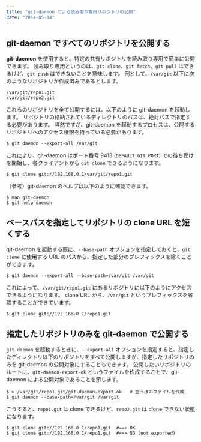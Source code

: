 ```yaml
---
title: "git-daemon による読み取り専用リポジトリの公開"
date: "2014-05-14"
---
```


git-daemon ですべてのリポジトリを公開する
---

**git-daemon** を使用すると、特定の共有リポジトリを読み取り専用で簡単に公開できます。
読み取り専用というのは、`git clone`、`git fetch`、`git pull` はできるけど、`git push` はできないことを意味します。
例として、`/var/git` 以下に次のようなリポジトリが作成済みであるとします。

```
/var/git/repo1.git
/var/git/repo2.git
```

これらのリポジトリを全て公開するには、以下のように git-daemon を起動します。
リポジトリの格納されているディレクトリのパスは、絶対パスで指定する必要があります。
当然ですが、git-daemon を起動するプロセスは、公開するリポジトリへのアクセス権限を持っている必要があります。

```
$ git daemon --export-all /var/git
```

これにより、git-daemon はポート番号 9418 (`DEFAULT_GIT_PORT`) での待ち受けを開始し、各クライアントから `git clone` できるようになります。

```
$ git clone git://192.168.0.1/var/git/repo1.git
```

（参考）git-daemon のヘルプは以下のように確認できます。

```
$ man git-daemon
$ git help daemon
```


ベースパスを指定してリポジトリの clone URL を短くする
----

git-daemon を起動する際に、`--base-path` オプションを指定しておくと、`git clone` に使用する URL のパスから、指定した部分のプレフィックスを除くことができます。

```
$ git daemon --export-all --base-path=/var/git /var/git
```

これによって、`/var/git/repo1.git` にあるリポジトリに以下のようにアクセスできるようになります。
clone URL から、`/var/git` というプレフィックスを省略することができています。

```
$ git clone git://192.168.0.1/repo1.git
```


指定したリポジトリのみを git-daemon で公開する
----

`git daemon` を起動するときに、`--export-all` オプションを指定すると、指定したディレクトリ以下のリポジトリをすべて公開しますが、指定したリポジトリのみを git-daemon の公開対象にすることもできます。
公開したいリポジトリのルートに、`git-daemon-export-ok` というファイルを作成することで、git-daemon による公開対象であることを示します。

```
$ > /var/git/repo1.git/git-daemon-export-ok   # 空っぽのファイルを作成
$ git daemon --base-path=/var/git /var/git
```

こうすると、`repo1.git` は clone できるけど、`repo2.git` は clone できない状態になります。

```
$ git clone git://192.168.0.1/repo1.git  #==> OK
$ git clone git://192.168.0.1/repo1.git  #==> NG (not exported)
```

